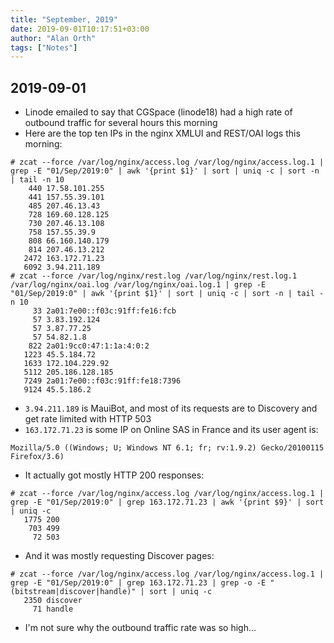 ```yaml
---
title: "September, 2019"
date: 2019-09-01T10:17:51+03:00
author: "Alan Orth"
tags: ["Notes"]
---
```


## 2019-09-01

- Linode emailed to say that CGSpace (linode18) had a high rate of outbound traffic for several hours this morning
- Here are the top ten IPs in the nginx XMLUI and REST/OAI logs this morning:

```
# zcat --force /var/log/nginx/access.log /var/log/nginx/access.log.1 | grep -E "01/Sep/2019:0" | awk '{print $1}' | sort | uniq -c | sort -n | tail -n 10
    440 17.58.101.255
    441 157.55.39.101
    485 207.46.13.43
    728 169.60.128.125
    730 207.46.13.108
    758 157.55.39.9
    808 66.160.140.179
    814 207.46.13.212
   2472 163.172.71.23
   6092 3.94.211.189
# zcat --force /var/log/nginx/rest.log /var/log/nginx/rest.log.1 /var/log/nginx/oai.log /var/log/nginx/oai.log.1 | grep -E "01/Sep/2019:0" | awk '{print $1}' | sort | uniq -c | sort -n | tail -n 10
     33 2a01:7e00::f03c:91ff:fe16:fcb
     57 3.83.192.124
     57 3.87.77.25
     57 54.82.1.8
    822 2a01:9cc0:47:1:1a:4:0:2
   1223 45.5.184.72
   1633 172.104.229.92
   5112 205.186.128.185
   7249 2a01:7e00::f03c:91ff:fe18:7396
   9124 45.5.186.2
```

<!--more-->

- `3.94.211.189` is MauiBot, and most of its requests are to Discovery and get rate limited with HTTP 503
- `163.172.71.23` is some IP on Online SAS in France and its user agent is:

```
Mozilla/5.0 ((Windows; U; Windows NT 6.1; fr; rv:1.9.2) Gecko/20100115 Firefox/3.6)
```

- It actually got mostly HTTP 200 responses:

```
# zcat --force /var/log/nginx/access.log /var/log/nginx/access.log.1 | grep -E "01/Sep/2019:0" | grep 163.172.71.23 | awk '{print $9}' | sort | uniq -c
   1775 200
    703 499
     72 503
```

- And it was mostly requesting Discover pages:

```
# zcat --force /var/log/nginx/access.log /var/log/nginx/access.log.1 | grep -E "01/Sep/2019:0" | grep 163.172.71.23 | grep -o -E "(bitstream|discover|handle)" | sort | uniq -c 
   2350 discover
     71 handle
```

- I'm not sure why the outbound traffic rate was so high...

<!-- vim: set sw=2 ts=2: -->
